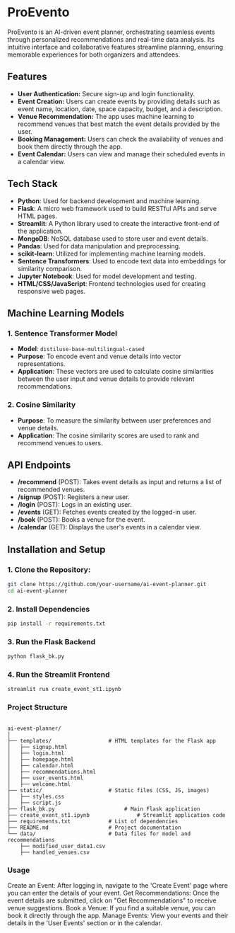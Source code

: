 # ProEvento
ProEvento is an AI-driven event planner, orchestrating seamless events through personalized recommendations and real-time data analysis.  Its intuitive interface and collaborative features streamline planning, ensuring memorable experiences for both organizers and attendees.

## Features

- **User Authentication:** Secure sign-up and login functionality.
- **Event Creation:** Users can create events by providing details such as event name, location, date, space capacity, budget, and a description.
- **Venue Recommendation:** The app uses machine learning to recommend venues that best match the event details provided by the user.
- **Booking Management:** Users can check the availability of venues and book them directly through the app.
- **Event Calendar:** Users can view and manage their scheduled events in a calendar view.

## Tech Stack

- **Python**: Used for backend development and machine learning.
- **Flask**: A micro web framework used to build RESTful APIs and serve HTML pages.
- **Streamlit**: A Python library used to create the interactive front-end of the application.
- **MongoDB**: NoSQL database used to store user and event details.
- **Pandas**: Used for data manipulation and preprocessing.
- **scikit-learn**: Utilized for implementing machine learning models.
- **Sentence Transformers**: Used to encode text data into embeddings for similarity comparison.
- **Jupyter Notebook**: Used for model development and testing.
- **HTML/CSS/JavaScript**: Frontend technologies used for creating responsive web pages.

## Machine Learning Models

### 1. **Sentence Transformer Model**
- **Model**: `distiluse-base-multilingual-cased`
- **Purpose**: To encode event and venue details into vector representations.
- **Application**: These vectors are used to calculate cosine similarities between the user input and venue details to provide relevant recommendations.

### 2. **Cosine Similarity**
- **Purpose**: To measure the similarity between user preferences and venue details.
- **Application**: The cosine similarity scores are used to rank and recommend venues to users.

## API Endpoints

- **/recommend** (POST): Takes event details as input and returns a list of recommended venues.
- **/signup** (POST): Registers a new user.
- **/login** (POST): Logs in an existing user.
- **/events** (GET): Fetches events created by the logged-in user.
- **/book** (POST): Books a venue for the event.
- **/calendar** (GET): Displays the user's events in a calendar view.

## Installation and Setup

### 1. Clone the Repository:
```bash
git clone https://github.com/your-username/ai-event-planner.git
cd ai-event-planner
```

### 2. Install Dependencies

```bash
pip install -r requirements.txt
```
### 3. Run the Flask Backend

```bash
python flask_bk.py
```
### 4. Run the Streamlit Frontend

```bash
streamlit run create_event_st1.ipynb
```
### Project Structure
```plaintext

ai-event-planner/
│
├── templates/                  # HTML templates for the Flask app
│   ├── signup.html
│   ├── login.html
│   ├── homepage.html
│   ├── calendar.html
│   ├── recommendations.html
│   ├── user_events.html
│   ├── welcome.html
├── static/                     # Static files (CSS, JS, images)
│   ├── styles.css
│   ├── script.js
├── flask_bk.py                      # Main Flask application
├── create_event_st1.ipynb               # Streamlit application code
├── requirements.txt            # List of dependencies
├── README.md                   # Project documentation
└── data/                       # Data files for model and recommendations
    ├── modified_user_data1.csv
    ├── handled_venues.csv
```
### Usage
Create an Event: After logging in, navigate to the 'Create Event' page where you can enter the details of your event.
Get Recommendations: Once the event details are submitted, click on "Get Recommendations" to receive venue suggestions.
Book a Venue: If you find a suitable venue, you can book it directly through the app.
Manage Events: View your events and their details in the 'User Events' section or in the calendar.
